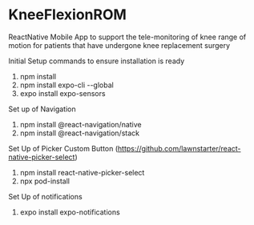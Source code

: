 # KneeFlexionROM
ReactNative Mobile App to support the tele-monitoring of knee range of motion for patients that have undergone knee replacement surgery

Initial Setup commands to ensure installation is ready

1) npm install
2) npm install expo-cli --global
3) expo install expo-sensors

Set up of Navigation
1) npm install @react-navigation/native
2) npm install @react-navigation/stack

Set Up of Picker Custom Button (https://github.com/lawnstarter/react-native-picker-select)
1) npm install react-native-picker-select
2) npx pod-install

Set Up of notifications
1) expo install expo-notifications


